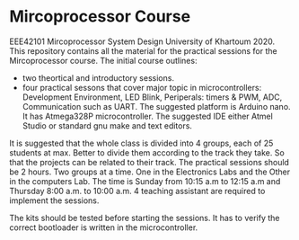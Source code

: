 # Mircoprocessor Course
EEE42101 Mircoprocessor System Design University of Khartoum 2020.
This repository contains all the material for the practical sessions for the Mircoprocessor course. 
The initial course outlines: 
  - two theortical and introductory sessions.
  - four practical sessons that cover major topic in microcontrollers: Development Environment, LED Blink, Periperals: timers & PWM, ADC, Communication such as UART.
  The suggested platform is Arduino nano. It has Atmega328P microcontroller. The suggested IDE either Atmel Studio or standard gnu make and text editors.

It is suggested that the whole class is divided into 4 groups, each of 25 students at max. Better to divide them according to the track they take. So that the projects can be related to their track. The practical sessions should be 2 hours. Two groups at a time. One in the Electronics Labs and the Other in the computers Lab. The time is Sunday from 10:15 a.m to 12:15 a.m and Thursday 8:00 a.m. to 10:00 a.m.
4 teaching assistant are required to implement the sessions. 

The kits should be tested before starting the sessions. It has to verify the correct bootloader is written in the microcontroller. 
